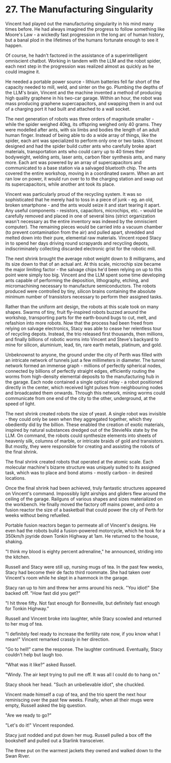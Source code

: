 # 27. The Manufacturing Singularity

Vincent had played out the manufacturing singularity in his mind many times before. He had always imagined the progress to follow something like Moore's Law - a wickedly fast progression in the long arc of human history, but a banal plod in the lifetimes of the humans fortunate enough to see it happen.

Of course, he hadn't factored in the assistance of a superintelligent omniscient chatbot. Working in tandem with the LLM and the robot spider, each next step in the progression was realized almost as quickly as he could imagine it.

He needed a portable power source - lithium batteries fell far short of the capacity needed to mill, weld, and sinter on the go. Plumbing the depths of the LLM's brain, Vincent and the machine invented a method of producing high quality graphene in his two-car garage. Within an hour, the robot was mass producing graphene supercapacitors, and swapping them in and out of a charging port it had built and attached to a wall socket.

The next generation of robots was three orders of magnitude smaller - while the spider weighed 40kg, its offspring weighed only 40 grams. They were modelled after ants, with six limbs and bodies the length of an adult human finger. Instead of being able to do a wide array of things, like the spider, each ant was specialized to perform only one or two tasks. Vincent designed and had the spider build cutter ants who carefully broke apart materials, transportation ants who could carry up to 40 times their bodyweight, welding ants, laser ants, carbon fiber synthesis ants, and many more. Each ant was powered by an array of supercapacitors and communicated to a base station via a salvaged bluetooth chip. The ants covered the entire workshop, moving in a coordinated swarm. When an ant ran low on power, it would run over to to the charging station and swap out its supercapacitors, while another ant took its place.

Vincent was particularly proud of the recycling system. It was so sophisticated that he merely had to toss in a piece of junk - eg. an old, broken smartphone - and the ants would seize it and start tearing it apart. Any useful components - resistors, capacitors, microchips, etc. - would be carefully removed and placed in one of several bins (strict organization wasn't necessary as the entire inventory was indexed by the omniscient computer). The remaining pieces would be carried into a vacuum chamber (to prevent contamination from the air) and pulled apart, shredded and melted down into their pure, elemental raw materials. Vincent roped Stacy in to spend her days driving round scrapyards and recycling depots, indiscriminately collecting discarded electronic grist for the robotic mill.

The next shrink brought the average robot weight down to 8 milligrams, and its size down to that of an actual ant. At this scale, microchip size became the major limiting factor - the salvage chips he'd been relying on up to this point were simply too big. Vincent and the LLM spent some time developing ants capable of performing the deposition, lithography, etching, and micromachining necessary to manufacture semiconductors. The robots produced were controlled by tiny, silicon brains containing the absolute minimum number of transistors necessary to perform their assigned tasks.

Rather than the uniform ant design, the robots at this scale took on many shapes. Swarms of tiny, fruit fly-inspired robots buzzed around the workshop, transporting parts for the earth-bound bugs to cut, melt, and refashion into more robots. Now that the process had been freed from relying on salvage electronics, Stacy was able to cease her relentless tour of recycling depots. Instead, the trio released first thousands, then millions, and finally billions of robotic worms into Vincent and Steve's backyard to mine for silicon, aluminium, lead, tin, rare earth metals, platinum, and gold.

Unbeknownst to anyone, the ground under the city of Perth was filled with an intricate network of tunnels just a few millimeters in diameter. The tunnel network formed an immense graph - millions of perfectly spherical nodes, connected by billions of perfectly straight edges, efficiently routing the worms from high-density elemental deposits to the manufacturing hub in the garage. Each node contained a single optical relay - a robot positioned directly in the center, which received light pulses from neighbouring nodes and broadcasted them onwards. Through this network, mining worms could communicate from one end of the city to the other, underground, at the speed of light.

The next shrink created robots the size of yeast. A single robot was invisible - they could only be seen when they aggregated together, which they obediently did by the billion. These enabled the creation of exotic materials, inspired by natural substances dredged out of the StevieNix state by the LLM. On command, the robots could synthesize elements into sheets of heavenly silk, columns of marble, or intricate braids of gold and transistors. But mostly, they were responsible for creating and assisting the robots of the final shrink.

The final shrink created robots that operated at the atomic scale. Each molecular machine's bizarre structure was uniquely suited to its assigned task, which was to place and bond atoms - mostly carbon - in desired locations.

Once the final shrink had been achieved, truly fantastic structures appeared on Vincent's command. Impossibly light airships and gliders flew around the ceiling of the garage. Railguns of various shapes and sizes materialized on the workbench. He finally moved the factory off mains power, and onto a fusion reactor the size of a basketball that could power the city of Perth for weeks without being refuelled.

Portable fusion reactors began to permeate all of Vincent's designs. He even had the robots build a fusion-powered motorcycle, which he took for a 350km/h joyride down Tonkin Highway at 1am. He returned to the house, shaking.

"I think my blood is eighty percent adrenaline," he announced, striding into the kitchen.

Russell and Stacy were still up, nursing mugs of tea. In the past few weeks, Stacy had become their de facto third roommate. She had taken over Vincent's room while he slept in a hammock in the garage.

Stacy ran up to him and threw her arms around his neck. "You idiot!" She backed off. "How fast did you get?"

"I hit three fifty. Not fast enough for Bonneville, but definitely fast enough for Tonkin Highway."

Russell and Vincent broke into laughter, while Stacy scowled and returned to her mug of tea.

"I definitely feel ready to increase the fertility rate now, if you know what I mean!" Vincent remarked crassly in her direction.

"Go to hell!" came the response. The laughter continued. Eventually, Stacy couldn't help but laugh too.

"What was it like?" asked Russell.

"Windy. The air kept trying to pull me off. It was all I could do to hang on."

Stacy shook her head. "Such an unbelievable idiot", she chuckled.

Vincent made himself a cup of tea, and the trio spent the next hour reminiscing over the past few weeks. Finally, when all their mugs were empty, Russell asked the big question.

"Are we ready to go?"

"Let's do it!" Vincent responded.

Stacy just nodded and put down her mug. Russell pulled a box off the bookshelf and pulled out a Starlink transceiver.

The three put on the warmest jackets they owned and walked down to the Swan River.
